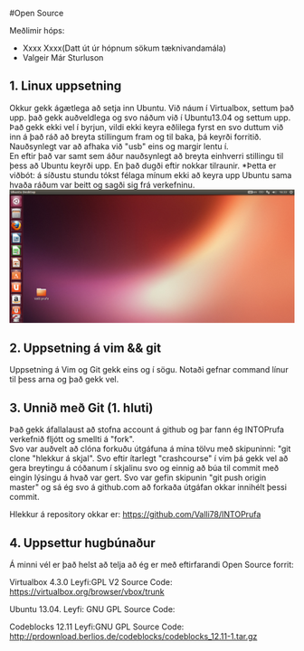 #Open Source

Meðlimir hóps:
+ Xxxx Xxxx(Datt út úr hópnum sökum tæknivandamála)  
+ Valgeir Már Sturluson

## 1. Linux uppsetning
Okkur gekk ágætlega að setja inn Ubuntu.  Við náum í Virtualbox, settum það
upp. það gekk auðveldlega og svo náðum við í Ubuntu13.04 og settum upp.
Það gekk ekki vel í byrjun, vildi ekki keyra eðlilega fyrst en svo duttum 
við inn á það ráð að breyta stillingum fram og til baka, þá keyrði forritið.  
Nauðsynlegt var að afhaka við "usb" eins og margir lentu í.  
En eftir það var samt sem áður nauðsynlegt að breyta einhverri stillingu til 
þess að Ubuntu keyrði upp. En það dugði eftir nokkar tilraunir. 
*Þetta er viðbót: á síðustu stundu tókst félaga mínum ekki að keyra upp Ubuntu 
sama hvaða ráðum var beitt og sagði sig frá verkefninu.
![Alt text](Screen.png)

## 2. Uppsetning á vim && git
Uppsetning á Vim og Git gekk eins og í sögu. Notaði gefnar command línur 
til þess arna og það gekk vel.

## 3. Unnið með Git (1. hluti)
Það gekk áfallalaust að stofna account á github og þar fann ég INTOPrufa 
verkefnið fljótt og smellti á "fork".  
Svo var auðvelt að clóna forkuðu útgáfuna á mína tölvu með skipuninni: 
"git clone "hlekkur á skjal".
Svo eftir ítarlegt "crashcourse" í vim þá gekk vel að gera breytingu á cóðanum 
í skjalinu svo og einnig að búa til commit með eingin lýsingu á hvað var gert.
	Svo var gefin skipunin "git push origin master" og sá ég svo á 
github.com að forkaða útgáfan okkar innihélt þessi commit.
 
Hlekkur á repository okkar er: https://github.com/Valli78/INTOPrufa

## 4. Uppsettur hugbúnaður

Á minni vél er það helst að telja að ég er með eftirfarandi 
Open Source forrit:

Virtualbox 4.3.0 
Leyfi:GPL V2
Source Code: 
https://virtualbox.org/browser/vbox/trunk

Ubuntu 13.04.
Leyfi: GNU GPL
Source Code:

Codeblocks 12.11
Leyfi:GNU GPL
Source Code: 
http://prdownload.berlios.de/codeblocks/codeblocks_12.11-1.tar.gz
